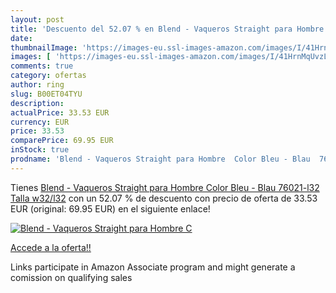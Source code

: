 ```yaml
---
layout: post
title: 'Descuento del 52.07 % en Blend - Vaqueros Straight para Hombre  C'
date: 
thumbnailImage: 'https://images-eu.ssl-images-amazon.com/images/I/41HrnMqUvzL._SL200_.jpg'
images: [ 'https://images-eu.ssl-images-amazon.com/images/I/41HrnMqUvzL._SL200_.jpg' ]
comments: true
category: ofertas
author: ring
slug: B00ET04TYU
description:
actualPrice: 33.53 EUR
currency: EUR
price: 33.53
comparePrice: 69.95 EUR
inStock: true
prodname: 'Blend - Vaqueros Straight para Hombre  Color Bleu - Blau  76021-l32   Talla w32/l32'
---
```


Tienes [Blend - Vaqueros Straight para Hombre  Color Bleu - Blau  76021-l32   Talla w32/l32](https://www.amazon.es/dp/B00ET04TYU/?tag=tolees-21) con un 52.07 % de descuento con precio de oferta de 33.53 EUR (original: 69.95 EUR) en el siguiente enlace!

[![Blend - Vaqueros Straight para Hombre  C](https://images-eu.ssl-images-amazon.com/images/I/41HrnMqUvzL._SL200_.jpg)](https://www.amazon.es/dp/B00ET04TYU/?tag=tolees-21)

[Accede a la oferta!!](https://www.amazon.es/dp/B00ET04TYU/?tag=tolees-21)

Links participate in Amazon Associate program and might generate a comission on qualifying sales


